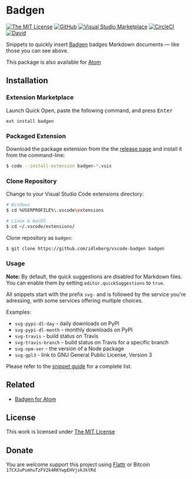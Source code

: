 # Badgen

[![The MIT License](https://flat.badgen.net/badge/license/MIT/orange)](http://opensource.org/licenses/MIT)
[![GitHub](https://flat.badgen.net/github/release/idleberg/vscode-badgen)](https://github.com/idleberg/vscode-badgen/releases)
[![Visual Studio Marketplace](https://vsmarketplacebadge.apphb.com/installs-short/idleberg.badgen.svg?style=flat-square)](https://marketplace.visualstudio.com/items?itemName=idleberg.badgen)
[![CircleCI](https://flat.badgen.net/circleci/github/idleberg/vscode-badgen)](https://circleci.com/gh/idleberg/vscode-badgen)
[![David](https://flat.badgen.net/david/dev/idleberg/vscode-badgen)](https://david-dm.org/idleberg/vscode-badgen?type=dev)

Snippets to quickly insert [Badgen](http://badgen.net) badges Markdown documents — like those you can see above.

This package is also available for [Atom](https://github.com/idleberg/atom-badgen)

## Installation

### Extension Marketplace

Launch Quick Open, paste the following command, and press <kbd>Enter</kbd>

`ext install badgen`

### Packaged Extension

Download the package extension from the the [release page](https://github.com/idleberg/vscode-badgen/releases) and install it from the command-line:

```bash
$ code --install-extension badgen-*.vsix
```

### Clone Repository

Change to your Visual Studio Code extensions directory:

```bash
# Windows
$ cd %USERPROFILE%\.vscode\extensions

# Linux & macOS
$ cd ~/.vscode/extensions/
```

Clone repository as `badgen`:

```bash
$ git clone https://github.com/idleberg/vscode-badgen badgen
```

### Usage

**Note:** By default, the quick suggestions are disabled for Markdown files. You can enable them by setting `editor.quickSuggestions` to `true`.

All snippets start with the prefix `svg-` and is followed by the service you're adressing, with some services offering multiple choices.

Examples:

* `svg-pypi-dl-day` - daily downloads on PyPI
* `svg-pypi-dl-month` - monthly downloads on PyPI
* `svg-travis` - build status on Travis
* `svg-travis-branch` - build status on Travis for a specific branch
* `svg-npm-ver` - the version of a Node package
* `svg-gpl3` - link to GNU General Public License, Version 3

Please refer to the [snippet guide](https://github.com/idleberg/vscode-badgen/blob/master/snippets.md) for a complete list.

## Related

- [Badgen for Atom](https://atom.io/packages/badgen)

## License

This work is licensed under [The MIT License](https://opensource.org/licenses/MIT)

## Donate

You are welcome support this project using [Flattr](https://flattr.com/submit/auto?user_id=idleberg&url=https://github.com/idleberg/vscode-badgen) or Bitcoin `17CXJuPsmhuTzFV2k4RKYwpEHVjskJktRd`
